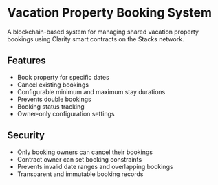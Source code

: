 # Vacation Property Booking System

A blockchain-based system for managing shared vacation property bookings using Clarity smart contracts on the Stacks network.

## Features

- Book property for specific dates
- Cancel existing bookings
- Configurable minimum and maximum stay durations
- Prevents double bookings
- Booking status tracking
- Owner-only configuration settings

## Security

- Only booking owners can cancel their bookings
- Contract owner can set booking constraints
- Prevents invalid date ranges and overlapping bookings
- Transparent and immutable booking records
